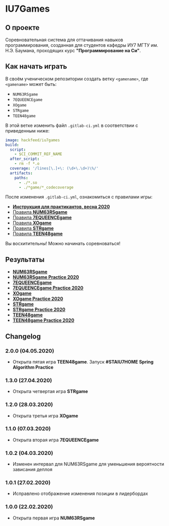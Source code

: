 # IU7Games

## О проекте
Соревновательная система для оттачивания навыков программирования, созданная для студентов кафедры ИУ7 МГТУ им. Н.Э. Баумана, проходящих курс **"Программирование на Си"**.

## Как начать играть 

В своём ученическом репозитории создать ветку `<gamename>`, 
где `<gamename>` может быть:
*   `NUM63RSgame`  
*   `7EQUEENCEgame`
*   `XOgame`
*   `STRgame`
*   `TEEN48game`

В этой ветке изменить файл `.gitlab-ci.yml` в соответствии с приведенным ниже:
```yaml
image: hackfeed/iu7games
build:
  script:
    - $CI_COMMIT_REF_NAME
  after_script:
    - rm -f *.o
  coverage: '/lines[\.]+\: (\d+\.\d+)\%/'
  artifacts:
    paths:
      - ./*.so
      - ./*game/*_codecoverage
```

После изменения `.gitlab-ci.yml`, ознакомиться с правилами игры:

*   [**Инструкция для практикантов, весна 2020**](https://git.iu7.bmstu.ru/IU7-Projects/iu7games/wikis/STAIU7HOME)
*   [Правила **NUM63RSgame**](https://git.iu7.bmstu.ru/IU7-Projects/iu7games/wikis/NUM63RSgame-Greeting#показания-к-выполнению-задания)
*   [Правила **7EQUEENCEgame**](https://git.iu7.bmstu.ru/IU7-Projects/iu7games/wikis/7EQUEENCEgame-Greeting#показания-к-выполнению-задания)
*   [Правила **XOgame**](https://git.iu7.bmstu.ru/IU7-Projects/iu7games/wikis/XOgame-Greeting#показания-к-выполнению-задания)
*   [Правила **STRgame**](https://git.iu7.bmstu.ru/IU7-Projects/iu7games/wikis/STRgame-Greeting#показания-к-выполнению-задания)
*   [Правила **TEEN48game**](https://git.iu7.bmstu.ru/IU7-Projects/iu7games/wikis/TEEN48game-Greeting#показания-к-выполнению-задания)

Вы восхитительны! Можно начинать соревноваться!

## Результаты

*   [**NUM63RSgame**](https://git.iu7.bmstu.ru/IU7-Projects/iu7games/-/wikis/NUM63RSgame-Leaderboard)
*   [**NUM63RSgame Practice 2020**](https://git.iu7.bmstu.ru/IU7-Projects/iu7games/-/wikis/NUM63RSgame_practice-Leaderboard)
*   [**7EQUEENCEgame**](https://git.iu7.bmstu.ru/IU7-Projects/iu7games/-/wikis/7EQUEENCEgame-Leaderboard)
*   [**7EQUEENCEgame Practice 2020**](https://git.iu7.bmstu.ru/IU7-Projects/iu7games/-/wikis/7EQUEENCEgame_practice-Leaderboard)
*   [**XOgame**](https://git.iu7.bmstu.ru/IU7-Projects/iu7games/-/wikis/XOgame-Leaderboard)
*   [**XOgame Practice 2020**](https://git.iu7.bmstu.ru/IU7-Projects/iu7games/-/wikis/XOgame_practice-Leaderboard)
*   [**STRgame**](https://git.iu7.bmstu.ru/IU7-Projects/iu7games/-/wikis/STRgame-Leaderboard)
*   [**STRgame Practice 2020**](https://git.iu7.bmstu.ru/IU7-Projects/iu7games/-/wikis/STRgame_practice-Leaderboard)
*   [**TEEN48game**](https://git.iu7.bmstu.ru/IU7-Projects/iu7games/-/wikis/TEEN48game-Leaderboard)
*   [**TEEN48game Practice 2020**](https://git.iu7.bmstu.ru/IU7-Projects/iu7games/-/wikis/TEEN48game_practice-Leaderboard)

## Changelog

### 2.0.0 (04.05.2020)
*   Открыта пятая игра **TEEN48game**. Запуск **#STAIU7HOME Spring Algorithm Practice**

### 1.3.0 (27.04.2020)
*   Открыта четвертая игра **STRgame**

### 1.2.0 (28.03.2020)
*   Открыта третья игра **XOgame**

### 1.1.0 (07.03.2020)
*   Открыта вторая игра **7EQUEENCEgame**

### 1.0.2 (04.03.2020)
*   Изменен интервал для NUM63RSgame для уменьшения вероятности зависания деплоя

### 1.0.1 (27.02.2020)
*   Исправлено отображение изменения позиции в лидербордах

### 1.0.0 (22.02.2020)
*   Открыта первая игра **NUM63RSgame**
